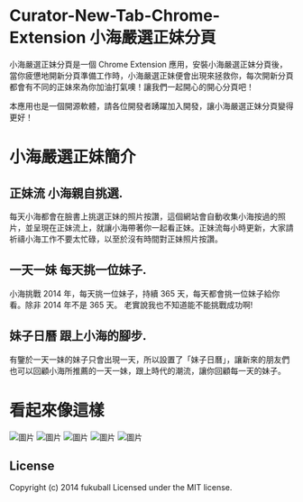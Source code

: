 # Curator-New-Tab-Chrome-Extension 小海嚴選正妹分頁

小海嚴選正妹分頁是一個 Chrome Extension 應用，安裝小海嚴選正妹分頁後，當你疲憊地開新分頁準備工作時，小海嚴選正妹便會出現來拯救你，每次開新分頁都會有不同的正妹來為你加油打氣噢！讓我們一起開心的開心分頁吧！

本應用也是一個開源軟體，請各位開發者踴躍加入開發，讓小海嚴選正妹分頁變得更好！

# 小海嚴選正妹簡介

## 正妹流 小海親自挑選.
每天小海都會在臉書上挑選正妹的照片按讚，這個網站會自動收集小海按過的照片，並呈現在正妹流上，就讓小海帶著你一起看正妹。正妹流每小時更新，大家請祈禱小海工作不要太忙碌，以至於沒有時間對正妹照片按讚。 

## 一天一妹 每天挑一位妹子.
小海挑戰 2014 年，每天挑一位妹子，持續 365 天，每天都會挑一位妹子給你看。除非 2014 年不是 365 天。 老實說我也不知道能不能挑戰成功啊!

## 妹子日曆 跟上小海的腳步.
有鑒於一天一妹的妹子只會出現一天，所以設置了「妹子日曆」，讓新來的朋友們也可以回顧小海所推薦的一天一妹，跟上時代的潮流，讓你回顧每一天的妹子。

看起來像這樣
==============

![圖片](https://raw2.github.com/fukuball/Curator-New-Tab-Chrome-Extension/master/screenshot/screenshot1.jpg) 
![圖片](https://raw2.github.com/fukuball/Curator-New-Tab-Chrome-Extension/master/screenshot/screenshot2.jpg)
![圖片](https://raw2.github.com/fukuball/Curator-New-Tab-Chrome-Extension/master/screenshot/screenshot3.jpg) 
![圖片](https://raw2.github.com/fukuball/Curator-New-Tab-Chrome-Extension/master/screenshot/screenshot4.jpg) 
![圖片](https://raw2.github.com/fukuball/Curator-New-Tab-Chrome-Extension/master/screenshot/screenshot5.jpg)  

## License
Copyright (c) 2014 fukuball
Licensed under the MIT license.